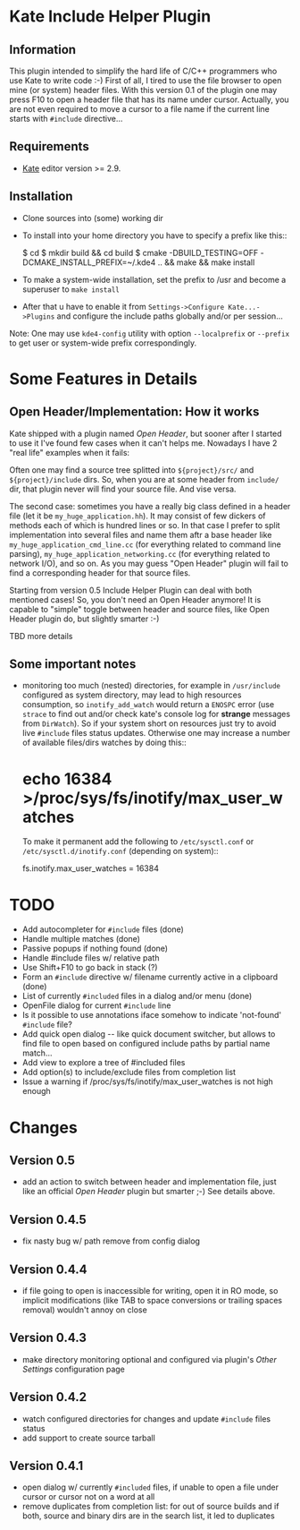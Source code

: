 Kate Include Helper Plugin
==========================

Information
-----------

This plugin intended to simplify the hard life of C/C++ programmers who use Kate to write code :-)
First of all, I tired to use the file browser to open mine (or system) header files. With this version
0.1 of the plugin one may press F10 to open a header file that has its name under cursor.
Actually, you are not even required to move a cursor to a file name if the current line starts with
``#include`` directive...

Requirements
------------

* [Kate](http://kate-editor.org) editor version >= 2.9.


Installation
------------

* Clone sources into (some) working dir
* To install into your home directory you have to specify a prefix like this::

    $ cd <plugin-sources-dir>
    $ mkdir build && cd build
    $ cmake -DBUILD_TESTING=OFF -DCMAKE_INSTALL_PREFIX=~/.kde4 .. && make && make install

* To make a system-wide installation, set the prefix to /usr and become a superuser to ``make install``
* After that u have to enable it from ``Settings->Configure Kate...->Plugins`` and configure the include paths
  globally and/or per session...

Note: One may use ``kde4-config`` utility with option ``--localprefix`` or ``--prefix`` to get
user or system-wide prefix correspondingly.


Some Features in Details
========================

Open Header/Implementation: How it works
----------------------------------------

Kate shipped with a plugin named *Open Header*, but sooner after I started to use it I've found
few cases when it can't helps me. Nowadays I have 2 "real life" examples when it fails:

Often one may find a source tree splitted into ``${project}/src/`` and ``${project}/include`` dirs.
So, when you are at some header from ``include/`` dir, that plugin never will find your source file.
And vise versa.

The second case: sometimes you have a really big class defined in a header file
(let it be ``my_huge_application.hh``). It may consist of few dickers of methods each of which is
hundred lines or so. In that case I prefer to split implementation into several files and name them
aftr a base header like ``my_huge_application_cmd_line.cc`` (for everything related to command line parsing),
``my_huge_application_networking.cc`` (for everything related to network I/O), and so on. As you may guess
"Open Header" plugin will fail to find a corresponding header for that source files.

Starting from version 0.5 Include Helper Plugin can deal with both mentioned cases!
So, you don't need an Open Header anymore! It is capable to "simple" toggle between header and source files,
like Open Header plugin do, but slightly smarter :-)

TBD more details

Some important notes
--------------------

* monitoring too much (nested) directories, for example in ``/usr/include`` configured as
  system directory, may lead to high resources consumption, so ``inotify_add_watch`` would
  return a ``ENOSPC`` error (use ``strace`` to find out and/or check kate's console log for
  **strange** messages from ``DirWatch``).
  So if your system short on resources just try to avoid live ``#include`` files status updates.
  Otherwise one may increase a number of available files/dirs watches by doing this::

    # echo 16384 >/proc/sys/fs/inotify/max_user_watches

  To make it permanent add the following to ``/etc/sysctl.conf`` or ``/etc/sysctl.d/inotify.conf``
  (depending on system)::

    fs.inotify.max_user_watches = 16384

TODO
====

* Add autocompleter for ``#include`` files (done)
* Handle multiple matches (done)
* Passive popups if nothing found (done)
* Handle #include files w/ relative path
* Use Shift+F10 to go back in stack (?)
* Form an ``#include`` directive w/ filename currently active in a clipboard (done)
* List of currently ``#included`` files in a dialog and/or menu (done)
* OpenFile dialog for current ``#include`` line
* Is it possible to use annotations iface somehow to indicate 'not-found' ``#include`` file?
* Add quick open dialog -- like quick document switcher, but allows to find file to open
  based on configured include paths by partial name match...
* Add view to explore a tree of #included files
* Add option(s) to include/exclude files from completion list
* Issue a warning if /proc/sys/fs/inotify/max_user_watches is not high enough


Changes
=======

Version 0.5
-----------

* add an action to switch between header and implementation file, just like an official *Open Header*
  plugin but smarter ;-) See details above.

Version 0.4.5
-------------

* fix nasty bug w/ path remove from config dialog

Version 0.4.4
-------------

* if file going to open is inaccessible for writing, open it in RO mode, so implicit modifications
  (like TAB to space conversions or trailing spaces removal) wouldn't annoy on close

Version 0.4.3
-------------

* make directory monitoring optional and configured via plugin's *Other Settings* configuration page

Version 0.4.2
-------------

* watch configured directories for changes and update ``#include`` files status
* add support to create source tarball

Version 0.4.1
-------------

* open dialog w/ currently ``#included`` files, if unable to open a file under cursor
  or cursor not on a word at all
* remove duplicates from completion list: for out of source builds and if both, source
  and binary dirs are in the search list, it led to duplicates
